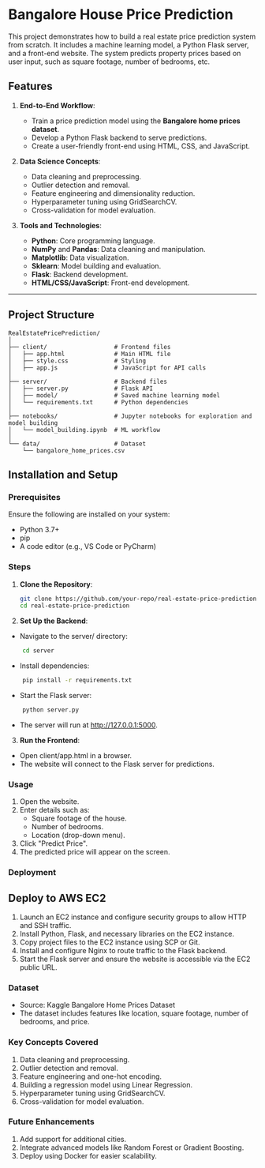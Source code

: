 # Bangalore House Price Prediction

This project demonstrates how to build a real estate price prediction system from scratch. It includes a machine learning model, a Python Flask server, and a front-end website. The system predicts property prices based on user input, such as square footage, number of bedrooms, etc.

## Features

1. **End-to-End Workflow**:
   - Train a price prediction model using the **Bangalore home prices dataset**.
   - Develop a Python Flask backend to serve predictions.
   - Create a user-friendly front-end using HTML, CSS, and JavaScript.

2. **Data Science Concepts**:
   - Data cleaning and preprocessing.
   - Outlier detection and removal.
   - Feature engineering and dimensionality reduction.
   - Hyperparameter tuning using GridSearchCV.
   - Cross-validation for model evaluation.

3. **Tools and Technologies**:
   - **Python**: Core programming language.
   - **NumPy** and **Pandas**: Data cleaning and manipulation.
   - **Matplotlib**: Data visualization.
   - **Sklearn**: Model building and evaluation.
   - **Flask**: Backend development.
   - **HTML/CSS/JavaScript**: Front-end development.

---

## Project Structure

```plaintext
RealEstatePricePrediction/
│
├── client/                   # Frontend files
│   ├── app.html              # Main HTML file
│   ├── style.css             # Styling
│   ├── app.js                # JavaScript for API calls
│
├── server/                   # Backend files
│   ├── server.py             # Flask API
│   ├── model/                # Saved machine learning model
│   └── requirements.txt      # Python dependencies
│
├── notebooks/                # Jupyter notebooks for exploration and model building
│   └── model_building.ipynb  # ML workflow
│
└── data/                     # Dataset
    └── bangalore_home_prices.csv

```

## Installation and Setup

### Prerequisites

Ensure the following are installed on your system:
- Python 3.7+
- pip
- A code editor (e.g., VS Code or PyCharm)

### Steps

1. **Clone the Repository**:
   ```bash
   git clone https://github.com/your-repo/real-estate-price-prediction.git
   cd real-estate-price-prediction
2. **Set Up the Backend**:
-  Navigate to the server/ directory:
``` bash
    cd server
```
- Install dependencies:
``` bash
    pip install -r requirements.txt
```
- Start the Flask server:
``` bash
    python server.py
```

- The server will run at http://127.0.0.1:5000.

3. **Run the Frontend**:
- Open client/app.html in a browser.
- The website will connect to the Flask server for predictions.

### Usage

1. Open the website.   
2. Enter details such as:
    - Square footage of the house.
    - Number of bedrooms.
    - Location (drop-down menu).
3. Click "Predict Price".
4. The predicted price will appear on the screen.

### Deployment

## Deploy to AWS EC2

1. Launch an EC2 instance and configure security groups to allow HTTP and SSH traffic.
2. Install Python, Flask, and necessary libraries on the EC2 instance.
3. Copy project files to the EC2 instance using SCP or Git.
4. Install and configure Nginx to route traffic to the Flask backend.
5. Start the Flask server and ensure the website is accessible via the EC2 public URL.

###  Dataset

- Source: Kaggle Bangalore Home Prices Dataset
- The dataset includes features like location, square footage, number of bedrooms, and price.

### Key Concepts Covered
1. Data cleaning and preprocessing.
2. Outlier detection and removal.
3. Feature engineering and one-hot encoding.
4. Building a regression model using Linear Regression.
5. Hyperparameter tuning using GridSearchCV.
6. Cross-validation for model evaluation.

### Future Enhancements

1. Add support for additional cities.
2. Integrate advanced models like Random Forest or Gradient Boosting.
3. Deploy using Docker for easier scalability.



